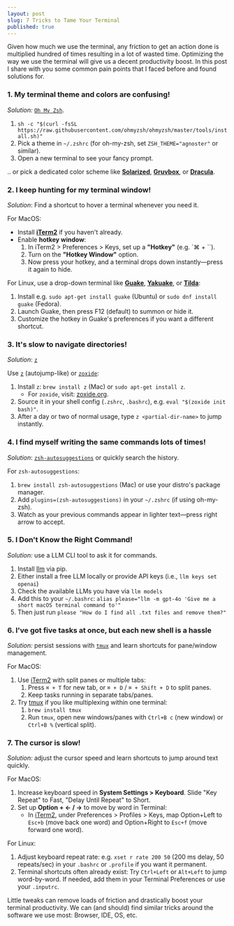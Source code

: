 ```yaml
---
layout: post
slug: 7 Tricks to Tame Your Terminal
published: true
---
```


Given how much we use the terminal, any friction to get an action done is multiplied hundred of times resulting in a lot of wasted time. Optimizing the way we use the terminal will give us a decent productivity boost. In this post I share with you some common pain points that I faced before and found solutions for.

### 1. My terminal theme and colors are confusing!
*Solution:* [`Oh My Zsh`](https://ohmyz.sh/).

1. `sh -c "$(curl -fsSL https://raw.githubusercontent.com/ohmyzsh/ohmyzsh/master/tools/install.sh)"`
2. Pick a theme in `~/.zshrc` (for oh-my-zsh, set `ZSH_THEME="agnoster"` or similar).
3. Open a new terminal to see your fancy prompt.

.. or pick a dedicated color scheme like [**Solarized**](https://ethanschoonover.com/solarized/), [**Gruvbox**](https://github.com/morhetz/gruvbox), or [**Dracula**](https://draculatheme.com/).

### 2. I keep hunting for my terminal window!
*Solution*: Find a shortcut to hover a terminal whenever you need it.

For MacOS:
- Install [**iTerm2**](https://iterm2.com/) if you haven't already.
- Enable **hotkey window**:
    1. In iTerm2 > Preferences > Keys, set up a **"Hotkey"** (e.g. `⌘ + ``).
    2. Turn on the **"Hotkey Window"** option.
    3. Now press your hotkey, and a terminal drops down instantly—press it again to hide.

For Linux, use a drop-down terminal like [**Guake**](http://guake-project.org/), [**Yakuake**](https://apps.kde.org/yakuake/), or [**Tilda**](https://github.com/lanoxx/tilda):
1. Install e.g. `sudo apt-get install guake` (Ubuntu) or `sudo dnf install guake` (Fedora).
2. Launch Guake, then press F12 (default) to summon or hide it.
3. Customize the hotkey in Guake's preferences if you want a different shortcut.

### 3. It's slow to navigate directories!
*Solution*: [`z`](https://github.com/rupa/z)

Use [`z`](https://github.com/rupa/z) (autojump-like) or [`zoxide`](https://github.com/ajeetdsouza/zoxide):
1. Install `z`: `brew install z` (Mac) or `sudo apt-get install z`.
    - For `zoxide`, visit: [zoxide.org](https://github.com/ajeetdsouza/zoxide).
2. Source it in your shell config (`.zshrc`, `.bashrc`), e.g. `eval "$(zoxide init bash)"`.
3. After a day or two of normal usage, type `z <partial-dir-name>` to jump instantly.

### 4. I find myself writing the same commands lots of times!
*Solution*: [`zsh-autosuggestions`](https://github.com/zsh-users/zsh-autosuggestions) or quickly search the history.

For `zsh-autosuggestions`:
1. `brew install zsh-autosuggestions` (Mac) or use your distro's package manager.
2. Add `plugins=(zsh-autosuggestions)` in your `~/.zshrc` (if using oh-my-zsh).
3. Watch as your previous commands appear in lighter text—press right arrow to accept.

### 5. I Don't Know the Right Command!
*Solution:* use a LLM CLI tool to ask it for commands. 

1. Install [llm](https://llm.datasette.io/en/stable/) via pip.
2. Either install a free LLM locally or provide API keys (i.e., `llm keys set openai`)
3. Check the available LLMs you have via `llm models`
4. Add this to your `~/.bashrc`: `alias please="llm -m gpt-4o 'Give me a short macOS terminal command to'"`
5. Then just run `please "How do I find all .txt files and remove them?"`

### 6. I've got five tasks at once, but each new shell is a hassle
*Solution:* persist sessions with [`tmux`](https://github.com/tmux/tmux) and learn shortcuts for pane/window management.

For MacOS:
1. Use [iTerm2](https://iterm2.com/) with split panes or multiple tabs:
    1. Press `⌘ + T` for new tab, or `⌘ + D` / `⌘ + Shift + D` to split panes.
    2. Keep tasks running in separate tabs/panes.
2. Try [tmux](https://github.com/tmux/tmux) if you like multiplexing within one terminal:
    1. `brew install tmux`
    2. Run `tmux`, open new windows/panes with `Ctrl+B c` (new window) or `Ctrl+B %` (vertical split).

### 7. The cursor is slow!
*Solution:* adjust the cursor speed and learn shortcuts to jump around text quickly.

For MacOS:
1. Increase keyboard speed in **System Settings > Keyboard**. Slide "Key Repeat" to Fast, "Delay Until Repeat" to Short.
2. Set up **Option + ← / →** to move by word in Terminal:
    - In [iTerm2](https://iterm2.com/), under Preferences > Profiles > Keys, map Option+Left to `Esc+b` (move back one word) and Option+Right to `Esc+f` (move forward one word).

For Linux:
1. Adjust keyboard repeat rate: e.g. `xset r rate 200 50` (200 ms delay, 50 repeats/sec) in your `.bashrc` or `.profile` if you want it permanent.
2. Terminal shortcuts often already exist: Try `Ctrl+Left` or `Alt+Left` to jump word-by-word. If needed, add them in your Terminal Preferences or use your `.inputrc`.

Little tweaks can remove loads of friction and drastically boost your terminal productivity. We can (and should) find similar tricks around the software we use most: Browser, IDE, OS, etc.